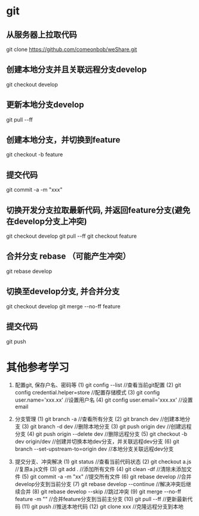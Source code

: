 # git

## 从服务器上拉取代码
git clone https://github.com/comeonbob/weShare.git

## 创建本地分支并且关联远程分支develop
git checkout develop

## 更新本地分支develop
git pull --ff

## 创建本地分支，并切换到feature
git checkout -b feature

## 提交代码
git commit -a -m "xxx"

## 切换开发分支拉取最新代码, 并返回feature分支(避免在develop分支上冲突)
git checkout develop
git pull --ff
git checkout feature

## 合并分支 rebase （可能产生冲突）
git rebase develop

## 切换至develop分支, 并合并分支
git checkout develop
git merge --no-ff feature

## 提交代码
git push

# 其他参考学习
1. 配置git, 保存户名、密码等
(1) git config --list                    //查看当前git配置
(2) git config credential.helper=store   //配置存储模式
(3) git config user.name='xxx.xx'        //设置用户名
(4) git config user.email='xxx.xx'       //设置email

2. 分支管理
(1) git branch -a                        //查看所有分支
(2) git branch dev                       //创建本地分支
(3) git branch -d dev                    //删除本地分支
(3) git push origin dev                  //创建远程分支
(4) git push origin --delete dev         //删除远程分支
(5) git checkout -b dev origin/dev       //创建并切换本地dev分支，并关联远程dev分支
(6) git branch --set-upstream-to=origin dev       //本地分支关联远程dev分支


3. 提交分支、冲突解决
(1) git status                           //查看当前代码状态
(2) git checkout a.js                    //复原a.js文件
(3) git add .                            //添加所有文件
(4) git clean -df                        //清除未添加文件
(5) git commit -a -m "xx"                //提交所有文件
(6) git rebase develop                   //合并develop分支到当前分支
(7) git rebase develop --continue        //解决冲突后继续合并
(8) git rebase develop --skip            //跳过冲突
(9) git merge --no-ff feature -m ""      //合并feature分支到当前主分支
(10) git pull --ff                       //更新最新代码
(11) git push                            //推送本地代码
(12) git clone xxx                       //克隆远程分支到本地
